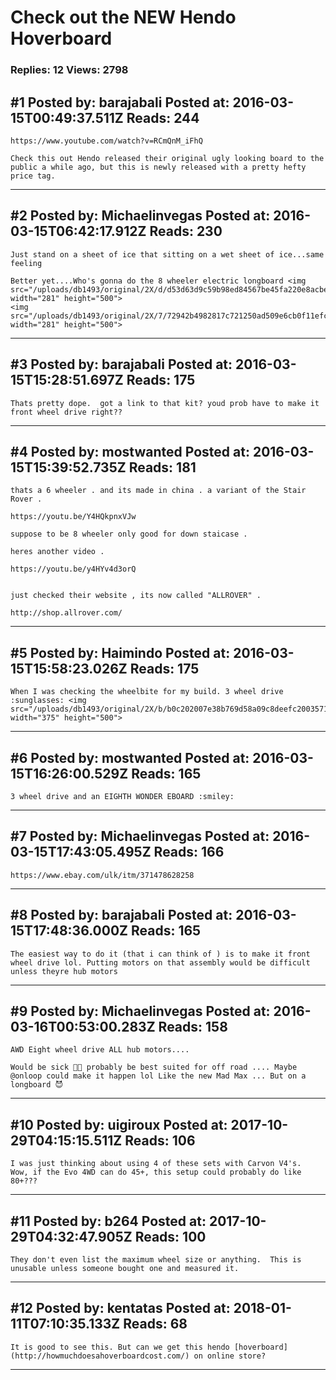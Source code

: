 # Check out the NEW Hendo Hoverboard

### Replies: 12 Views: 2798

## \#1 Posted by: barajabali Posted at: 2016-03-15T00:49:37.511Z Reads: 244

```
https://www.youtube.com/watch?v=RCmQnM_iFhQ

Check this out Hendo released their original ugly looking board to the public a while ago, but this is newly released with a pretty hefty price tag.
```

---
## \#2 Posted by: Michaelinvegas Posted at: 2016-03-15T06:42:17.912Z Reads: 230

```
Just stand on a sheet of ice that sitting on a wet sheet of ice...same feeling 

Better yet....Who's gonna do the 8 wheeler electric longboard <img src="/uploads/db1493/original/2X/d/d53d63d9c59b98ed84567be45fa220e8acbee9b1.png" width="281" height="500">
<img src="/uploads/db1493/original/2X/7/72942b4982817c721250ad509e6cb0f11efca203.png" width="281" height="500">
```

---
## \#3 Posted by: barajabali Posted at: 2016-03-15T15:28:51.697Z Reads: 175

```
Thats pretty dope.  got a link to that kit? youd prob have to make it front wheel drive right??
```

---
## \#4 Posted by: mostwanted Posted at: 2016-03-15T15:39:52.735Z Reads: 181

```
thats a 6 wheeler . and its made in china . a variant of the Stair Rover .

https://youtu.be/Y4HQkpnxVJw

suppose to be 8 wheeler only good for down staicase .

heres another video .

https://youtu.be/y4HYv4d3orQ


just checked their website , its now called "ALLROVER" .

http://shop.allrover.com/
```

---
## \#5 Posted by: Haimindo Posted at: 2016-03-15T15:58:23.026Z Reads: 175

```
When I was checking the wheelbite for my build. 3 wheel drive :sunglasses: <img src="/uploads/db1493/original/2X/b/b0c202007e38b769d58a09c8deefc20035710311.jpeg" width="375" height="500">
```

---
## \#6 Posted by: mostwanted Posted at: 2016-03-15T16:26:00.529Z Reads: 165

```
3 wheel drive and an EIGHTH WONDER EBOARD :smiley:
```

---
## \#7 Posted by: Michaelinvegas Posted at: 2016-03-15T17:43:05.495Z Reads: 166

```
https://www.ebay.com/ulk/itm/371478628258
```

---
## \#8 Posted by: barajabali Posted at: 2016-03-15T17:48:36.000Z Reads: 165

```
The easiest way to do it (that i can think of ) is to make it front wheel drive lol. Putting motors on that assembly would be difficult unless theyre hub motors
```

---
## \#9 Posted by: Michaelinvegas Posted at: 2016-03-16T00:53:00.283Z Reads: 158

```
AWD Eight wheel drive ALL hub motors....

Would be sick 🤘🏻 probably be best suited for off road .... Maybe @onloop could make it happen lol Like the new Mad Max ... But on a longboard 😈
```

---
## \#10 Posted by: uigiroux Posted at: 2017-10-29T04:15:15.511Z Reads: 106

```
I was just thinking about using 4 of these sets with Carvon V4's.  Wow, if the Evo 4WD can do 45+, this setup could probably do like 80+???
```

---
## \#11 Posted by: b264 Posted at: 2017-10-29T04:32:47.905Z Reads: 100

```
They don't even list the maximum wheel size or anything.  This is unusable unless someone bought one and measured it.
```

---
## \#12 Posted by: kentatas Posted at: 2018-01-11T07:10:35.133Z Reads: 68

```
It is good to see this. But can we get this hendo [hoverboard](http://howmuchdoesahoverboardcost.com/) on online store?
```

---
